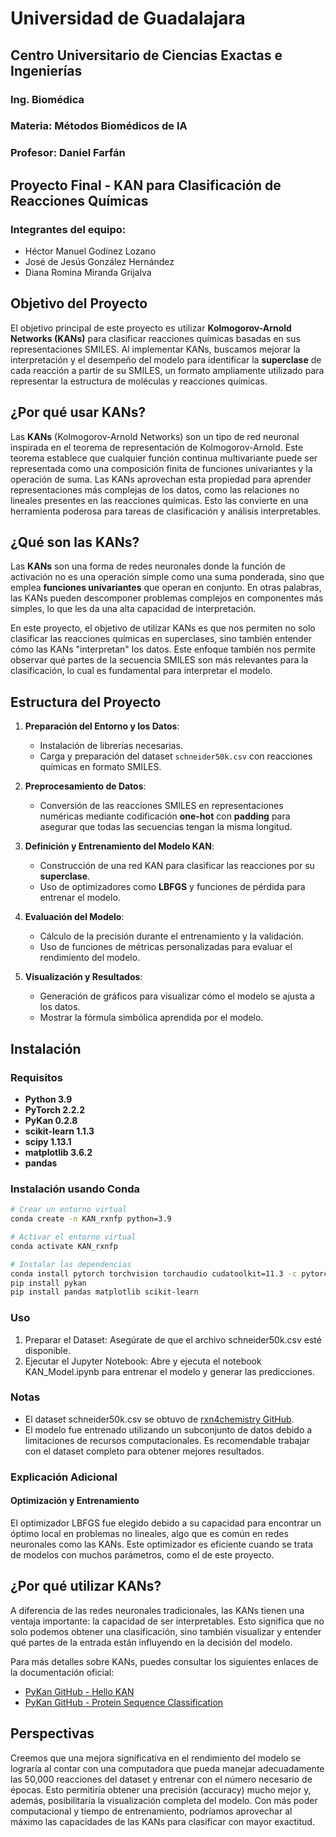 # Universidad de Guadalajara
## Centro Universitario de Ciencias Exactas e Ingenierías
### Ing. Biomédica
### Materia: Métodos Biomédicos de IA
### Profesor: Daniel Farfán

## Proyecto Final - KAN para Clasificación de Reacciones Químicas

### Integrantes del equipo:
* Héctor Manuel Godínez Lozano
* José de Jesús González Hernández
* Diana Romina Miranda Grijalva

## Objetivo del Proyecto
El objetivo principal de este proyecto es utilizar **Kolmogorov-Arnold Networks (KANs)** para clasificar reacciones químicas basadas en sus representaciones SMILES. Al implementar KANs, buscamos mejorar la interpretación y el desempeño del modelo para identificar la **superclase** de cada reacción a partir de su SMILES, un formato ampliamente utilizado para representar la estructura de moléculas y reacciones químicas.

## ¿Por qué usar KANs?
Las **KANs** (Kolmogorov-Arnold Networks) son un tipo de red neuronal inspirada en el teorema de representación de Kolmogorov-Arnold. Este teorema establece que cualquier función continua multivariante puede ser representada como una composición finita de funciones univariantes y la operación de suma. Las KANs aprovechan esta propiedad para aprender representaciones más complejas de los datos, como las relaciones no lineales presentes en las reacciones químicas. Esto las convierte en una herramienta poderosa para tareas de clasificación y análisis interpretables.

## ¿Qué son las KANs?
Las **KANs** son una forma de redes neuronales donde la función de activación no es una operación simple como una suma ponderada, sino que emplea **funciones univariantes** que operan en conjunto. En otras palabras, las KANs pueden descomponer problemas complejos en componentes más simples, lo que les da una alta capacidad de interpretación.

En este proyecto, el objetivo de utilizar KANs es que nos permiten no solo clasificar las reacciones químicas en superclases, sino también entender cómo las KANs "interpretan" los datos. Este enfoque también nos permite observar qué partes de la secuencia SMILES son más relevantes para la clasificación, lo cual es fundamental para interpretar el modelo.

## Estructura del Proyecto
1. **Preparación del Entorno y los Datos**:
   - Instalación de librerías necesarias.
   - Carga y preparación del dataset `schneider50k.csv` con reacciones químicas en formato SMILES.

2. **Preprocesamiento de Datos**:
   - Conversión de las reacciones SMILES en representaciones numéricas mediante codificación **one-hot** con **padding** para asegurar que todas las secuencias tengan la misma longitud.

3. **Definición y Entrenamiento del Modelo KAN**:
   - Construcción de una red KAN para clasificar las reacciones por su **superclase**.
   - Uso de optimizadores como **LBFGS** y funciones de pérdida para entrenar el modelo.

4. **Evaluación del Modelo**:
   - Cálculo de la precisión durante el entrenamiento y la validación.
   - Uso de funciones de métricas personalizadas para evaluar el rendimiento del modelo.

5. **Visualización y Resultados**:
   - Generación de gráficos para visualizar cómo el modelo se ajusta a los datos.
   - Mostrar la fórmula simbólica aprendida por el modelo.

## Instalación
### Requisitos
- **Python 3.9**
- **PyTorch 2.2.2**
- **PyKan 0.2.8**
- **scikit-learn 1.1.3**
- **scipy 1.13.1**
- **matplotlib 3.6.2**
- **pandas**

### Instalación usando Conda
```bash
# Crear un entorno virtual
conda create -n KAN_rxnfp python=3.9

# Activar el entorno virtual
conda activate KAN_rxnfp

# Instalar las dependencias
conda install pytorch torchvision torchaudio cudatoolkit=11.3 -c pytorch
pip install pykan
pip install pandas matplotlib scikit-learn
```
### Uso
1. Preparar el Dataset: Asegúrate de que el archivo schneider50k.csv esté disponible.
2. Ejecutar el Jupyter Notebook: Abre y ejecuta el notebook KAN_Model.ipynb para entrenar el modelo y generar las predicciones.

### Notas
* El dataset schneider50k.csv se obtuvo de [rxn4chemistry GitHub](https://github.com/rxn4chemistry/rxnfp).
* El modelo fue entrenado utilizando un subconjunto de datos debido a limitaciones de recursos computacionales. Es recomendable trabajar con el dataset completo para obtener mejores resultados.

### Explicación Adicional
#### Optimización y Entrenamiento
El optimizador LBFGS fue elegido debido a su capacidad para encontrar un óptimo local en problemas no lineales, algo que es común en redes neuronales como las KANs. Este optimizador es eficiente cuando se trata de modelos con muchos parámetros, como el de este proyecto.

## ¿Por qué utilizar KANs?
A diferencia de las redes neuronales tradicionales, las KANs tienen una ventaja importante: la capacidad de ser interpretables. Esto significa que no solo podemos obtener una clasificación, sino también visualizar y entender qué partes de la entrada están influyendo en la decisión del modelo.

Para más detalles sobre KANs, puedes consultar los siguientes enlaces de la documentación oficial:

- [PyKan GitHub - Hello KAN](https://github.com/KindXiaoming/pykan/blob/master/hellokan.ipynb)
- [PyKan GitHub - Protein Sequence Classification](https://github.com/KindXiaoming/pykan/blob/master/tutorials/Community/Community_2_protein_sequence_classification.ipynb)

## Perspectivas

Creemos que una mejora significativa en el rendimiento del modelo se lograría al contar con una computadora que pueda manejar adecuadamente las 50,000 reacciones del dataset y entrenar con el número necesario de épocas. Esto permitiría obtener una precisión (accuracy) mucho mejor y, además, posibilitaría la visualización completa del modelo. Con más poder computacional y tiempo de entrenamiento, podríamos aprovechar al máximo las capacidades de las KANs para clasificar con mayor exactitud.
